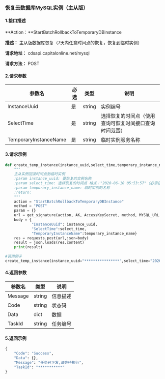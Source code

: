 ### 恢复云数据库MySQL实例（主从版）

#### 1.接口描述

**Action：**StartBatchRollbackToTemporaryDBInstance

**描述：** 主从版数据库恢复（7天内任意时间点的恢复，恢复到临时实例）

**请求地址：** cdsapi.capitalonline.net/mysql

**请求方法：** POST

#### 2.请求参数

| 参数名                | 必选 | 类型   | 说明                                                   |
| --------------------- | ---- | ------ | ------------------------------------------------------ |
| InstanceUuid          | 是   | string | 实例编号                                               |
| SelectTime            | 是   | string | 选择恢复的时间点（使用查询可恢复时间接口查询时间范围） |
| TemporaryInstanceName | 是   | string | 临时实例服务名称                                       |

#### 3.请求示例

```python
def create_temp_instance(instance_uuid,select_time,temporary_instance_name):
    """
    主从实例回滚时间点到临时实例
    :param instance_uuid: 要恢复的实例名称
    :param select_time: 选择恢复的时间点 格式："2020-06-10 05:53:57"（必须在支持范围之内）
    :param temporary_instance_name: 临时实例的名称
    :return:
    """
    action = "StartBatchRollbackToTemporaryDBInstance"
    method = "POST"
    param = {}
    url = get_signature(action, AK, AccessKeySecret, method, MYSQL_URL, param=param)
    body = {
            "InstanceUuid": instance_uuid,
            "SelectTime":select_time,
            "TemporaryInstanceName":temporary_instance_name}
    res = requests.post(url,json=body)
    result = json.loads(res.content)
    print(result)
    
#调用例子
create_temp_instance(instance_uuid="****************",select_time="2020-06-10 05:53:57",temporary_instance_name="***********")  #获取恢复支持的时间范围
```

#### 4.返回参数

| 参数名  | 类型   | 说明     |
| ------- | ------ | -------- |
| Message | string | 信息描述 |
| Code    | string | 状态码   |
| Data    | dict   | 数据     |
| TaskId  | string | 任务编号 |

#### 5.返回示例

```python
{
    "Code": "Success",
    "Data": {},
    "Message": "任务已下发,请等待执行",
    "TaskId": "***********"
}
```

